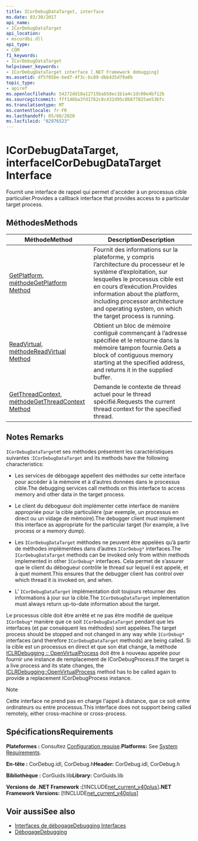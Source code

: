 ```yaml
---
title: ICorDebugDataTarget, interface
ms.date: 03/30/2017
api_name:
- ICorDebugDataTarget
api_location:
- mscordbi.dll
api_type:
- COM
f1_keywords:
- ICorDebugDataTarget
helpviewer_keywords:
- ICorDebugDataTarget interface [.NET Framework debugging]
ms.assetid: df5f05be-bed7-4f3c-bc89-dbb435d79a0b
topic_type:
- apiref
ms.openlocfilehash: 54272dd18a12715bab58ec1b1a4c1dc00e4bf12b
ms.sourcegitcommit: fff146ba3fd1762c8c432d95c8b877825ae536fc
ms.translationtype: MT
ms.contentlocale: fr-FR
ms.lasthandoff: 05/08/2020
ms.locfileid: "82976523"
---
```

# <a name="icordebugdatatarget-interface"></a><span data-ttu-id="1332f-102">ICorDebugDataTarget, interface</span><span class="sxs-lookup"><span data-stu-id="1332f-102">ICorDebugDataTarget Interface</span></span>
<span data-ttu-id="1332f-103">Fournit une interface de rappel qui permet d'accéder à un processus cible particulier.</span><span class="sxs-lookup"><span data-stu-id="1332f-103">Provides a callback interface that provides access to a particular target process.</span></span>  
  
## <a name="methods"></a><span data-ttu-id="1332f-104">Méthodes</span><span class="sxs-lookup"><span data-stu-id="1332f-104">Methods</span></span>  
  
|<span data-ttu-id="1332f-105">Méthode</span><span class="sxs-lookup"><span data-stu-id="1332f-105">Method</span></span>|<span data-ttu-id="1332f-106">Description</span><span class="sxs-lookup"><span data-stu-id="1332f-106">Description</span></span>|  
|------------|-----------------|  
|[<span data-ttu-id="1332f-107">GetPlatform, méthode</span><span class="sxs-lookup"><span data-stu-id="1332f-107">GetPlatform Method</span></span>](icordebugdatatarget-getplatform-method.md)|<span data-ttu-id="1332f-108">Fournit des informations sur la plateforme, y compris l’architecture du processeur et le système d’exploitation, sur lesquelles le processus cible est en cours d’exécution.</span><span class="sxs-lookup"><span data-stu-id="1332f-108">Provides information about the platform, including processor architecture and operating system, on which the target process is running.</span></span>|  
|[<span data-ttu-id="1332f-109">ReadVirtual, méthode</span><span class="sxs-lookup"><span data-stu-id="1332f-109">ReadVirtual Method</span></span>](icordebugdatatarget-readvirtual-method.md)|<span data-ttu-id="1332f-110">Obtient un bloc de mémoire contiguë commençant à l’adresse spécifiée et le retourne dans la mémoire tampon fournie.</span><span class="sxs-lookup"><span data-stu-id="1332f-110">Gets a block of contiguous memory starting at the specified address, and returns it in the supplied buffer.</span></span>|  
|[<span data-ttu-id="1332f-111">GetThreadContext, méthode</span><span class="sxs-lookup"><span data-stu-id="1332f-111">GetThreadContext Method</span></span>](icordebugdatatarget-getthreadcontext-method.md)|<span data-ttu-id="1332f-112">Demande le contexte de thread actuel pour le thread spécifié.</span><span class="sxs-lookup"><span data-stu-id="1332f-112">Requests the current thread context for the specified thread.</span></span>|  
  
## <a name="remarks"></a><span data-ttu-id="1332f-113">Notes </span><span class="sxs-lookup"><span data-stu-id="1332f-113">Remarks</span></span>  
 <span data-ttu-id="1332f-114">`ICorDebugDataTarget`et ses méthodes présentent les caractéristiques suivantes :</span><span class="sxs-lookup"><span data-stu-id="1332f-114">`ICorDebugDataTarget` and its methods have the following characteristics:</span></span>  
  
- <span data-ttu-id="1332f-115">Les services de débogage appellent des méthodes sur cette interface pour accéder à la mémoire et à d’autres données dans le processus cible.</span><span class="sxs-lookup"><span data-stu-id="1332f-115">The debugging services call methods on this interface to access memory and other data in the target process.</span></span>  
  
- <span data-ttu-id="1332f-116">Le client du débogueur doit implémenter cette interface de manière appropriée pour la cible particulière (par exemple, un processus en direct ou un vidage de mémoire).</span><span class="sxs-lookup"><span data-stu-id="1332f-116">The debugger client must implement this interface as appropriate for the particular target (for example, a live process or a memory dump).</span></span>  
  
- <span data-ttu-id="1332f-117">Les `ICorDebugDataTarget` méthodes ne peuvent être appelées qu’à partir de méthodes implémentées dans d’autres `ICorDebug*` interfaces.</span><span class="sxs-lookup"><span data-stu-id="1332f-117">The `ICorDebugDataTarget` methods can be invoked only from within methods implemented in other `ICorDebug*` interfaces.</span></span> <span data-ttu-id="1332f-118">Cela permet de s’assurer que le client du débogueur contrôle le thread sur lequel il est appelé, et à quel moment.</span><span class="sxs-lookup"><span data-stu-id="1332f-118">This ensures that the debugger client has control over which thread it is invoked on, and when.</span></span>  
  
- <span data-ttu-id="1332f-119">L' `ICorDebugDataTarget` implémentation doit toujours retourner des informations à jour sur la cible.</span><span class="sxs-lookup"><span data-stu-id="1332f-119">The `ICorDebugDataTarget` implementation must always return up-to-date information about the target.</span></span>  
  
 <span data-ttu-id="1332f-120">Le processus cible doit être arrêté et ne pas être modifié de quelque `ICorDebug*` manière que ce soit `ICorDebugDataTarget` pendant que les interfaces (et par conséquent les méthodes) sont appelées.</span><span class="sxs-lookup"><span data-stu-id="1332f-120">The target process should be stopped and not changed in any way while `ICorDebug*` interfaces (and therefore `ICorDebugDataTarget` methods) are being called.</span></span> <span data-ttu-id="1332f-121">Si la cible est un processus en direct et que son état change, la méthode [ICLRDebugging :: OpenVirtualProcess](iclrdebugging-openvirtualprocess-method.md) doit être à nouveau appelée pour fournir une instance de remplacement de ICorDebugProcess.</span><span class="sxs-lookup"><span data-stu-id="1332f-121">If the target is a live process and its state changes, the [ICLRDebugging::OpenVirtualProcess](iclrdebugging-openvirtualprocess-method.md) method has to be called again to provide a replacement ICorDebugProcess instance.</span></span>  
  
> [!NOTE]
> <span data-ttu-id="1332f-122">Cette interface ne prend pas en charge l'appel à distance, que ce soit entre ordinateurs ou entre processus.</span><span class="sxs-lookup"><span data-stu-id="1332f-122">This interface does not support being called remotely, either cross-machine or cross-process.</span></span>  
  
## <a name="requirements"></a><span data-ttu-id="1332f-123">Spécifications</span><span class="sxs-lookup"><span data-stu-id="1332f-123">Requirements</span></span>  
 <span data-ttu-id="1332f-124">**Plateformes :** Consultez [Configuration requise](../../get-started/system-requirements.md).</span><span class="sxs-lookup"><span data-stu-id="1332f-124">**Platforms:** See [System Requirements](../../get-started/system-requirements.md).</span></span>  
  
 <span data-ttu-id="1332f-125">**En-tête :** CorDebug.idl, CorDebug.h</span><span class="sxs-lookup"><span data-stu-id="1332f-125">**Header:** CorDebug.idl, CorDebug.h</span></span>  
  
 <span data-ttu-id="1332f-126">**Bibliothèque :** CorGuids.lib</span><span class="sxs-lookup"><span data-stu-id="1332f-126">**Library:** CorGuids.lib</span></span>  
  
 <span data-ttu-id="1332f-127">**Versions de .NET Framework :**[!INCLUDE[net_current_v40plus](../../../../includes/net-current-v40plus-md.md)]</span><span class="sxs-lookup"><span data-stu-id="1332f-127">**.NET Framework Versions:** [!INCLUDE[net_current_v40plus](../../../../includes/net-current-v40plus-md.md)]</span></span>  
  
## <a name="see-also"></a><span data-ttu-id="1332f-128">Voir aussi</span><span class="sxs-lookup"><span data-stu-id="1332f-128">See also</span></span>

- [<span data-ttu-id="1332f-129">Interfaces de débogage</span><span class="sxs-lookup"><span data-stu-id="1332f-129">Debugging Interfaces</span></span>](debugging-interfaces.md)
- [<span data-ttu-id="1332f-130">Débogage</span><span class="sxs-lookup"><span data-stu-id="1332f-130">Debugging</span></span>](index.md)
